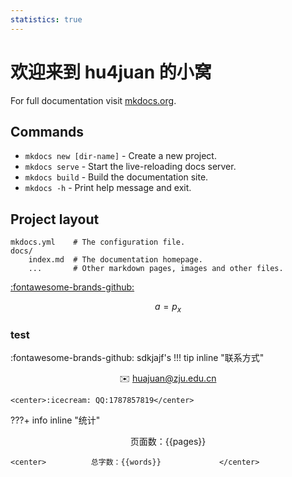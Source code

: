 ```yaml
---
statistics: true
---
```

# 欢迎来到 hu4juan 的小窝

For full documentation visit [mkdocs.org](https://www.mkdocs.org).

## Commands

* `mkdocs new [dir-name]` - Create a new project.
* `mkdocs serve` - Start the live-reloading docs server.
* `mkdocs build` - Build the documentation site.
* `mkdocs -h` - Print help message and exit.

## Project layout

    mkdocs.yml    # The configuration file.
    docs/
        index.md  # The documentation homepage.
        ...       # Other markdown pages, images and other files.
[:fontawesome-brands-github:](https://github.com/hu4juan) 

$$
a=p_x
$$

### test
:fontawesome-brands-github:  sdkjajf's
!!! tip inline "联系方式"
    <center>:envelope: [huajuan@zju.edu.cn](huajuan@zju.edu.cn)</center>
    
    <center>:icecream: QQ:1787857819</center>

???+ info inline "统计"
    <center>          页面数：{{pages}}         </center>
    
    <center>          总字数：{{words}}             </center>